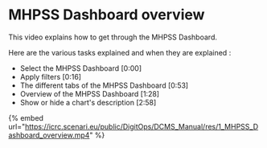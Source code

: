 # MHPSS Dashboard overview

This video explains how to get through the MHPSS Dashboard.

Here are the various tasks explained and when they are explained :

* Select the MHPSS Dashboard \[0:00]
* Apply filters \[0:16]
* The different tabs of the MHPSS Dashboard \[0:53]
* Overview of the MHPSS Dashboard \[1:28]
* Show or hide a chart's description \[2:58]

{% embed url="https://icrc.scenari.eu/public/DigitOps/DCMS_Manual/res/1_MHPSS_Dashboard_overview.mp4" %}
